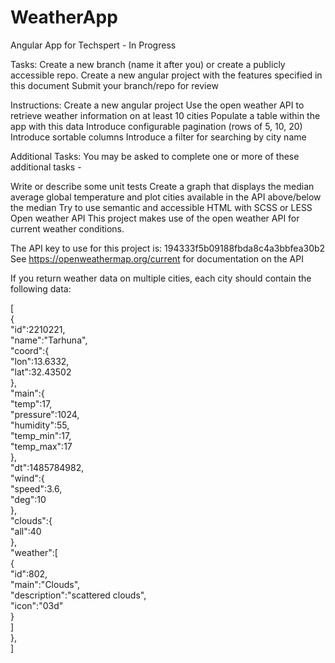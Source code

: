 # WeatherApp
Angular App for Techspert - In Progress

Tasks:
Create a new branch (name it after you) or create a publicly accessible repo.
Create a new angular project with the features specified in this document
Submit your branch/repo for review

Instructions:
Create a new angular project
Use the open weather API to retrieve weather information on at least 10 cities
Populate a table within the app with this data
Introduce configurable pagination (rows of 5, 10, 20)
Introduce sortable columns
Introduce a filter for searching by city name

Additional Tasks:
You may be asked to complete one or more of these additional tasks -

Write or describe some unit tests
Create a graph that displays the median average global temperature and plot cities available in the API above/below the median
Try to use semantic and accessible HTML with SCSS or LESS
Open weather API
This project makes use of the open weather API for current weather conditions.

The API key to use for this project is: 194333f5b09188fbda8c4a3bbfea30b2 See https://openweathermap.org/current for documentation on the API

If you return weather data on multiple cities, each city should contain the following data:

[  
	{  
		"id":2210221,  
		"name":"Tarhuna",  
		"coord":{  
			"lon":13.6332,  
			"lat":32.43502  
		},  
		"main":{  
		"temp":17,  
		"pressure":1024,  
		"humidity":55,  
		"temp_min":17,  
		"temp_max":17  
	},  
		"dt":1485784982,  
		"wind":{  
		"speed":3.6,  
		"deg":10  
	},  
		"clouds":{  
			"all":40  
		},  
		"weather":[  
			{  
				"id":802,  
				"main":"Clouds",  
				"description":"scattered clouds",  
				"icon":"03d"  
			}  
		]  
	},  
] 
